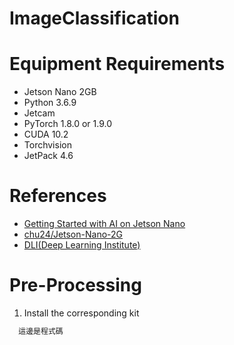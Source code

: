 # ImageClassification
# Equipment Requirements
* Jetson Nano 2GB
* Python 3.6.9
* Jetcam
* PyTorch 1.8.0 or 1.9.0
* CUDA 10.2
* Torchvision
* JetPack 4.6
# References
* [Getting Started with AI on Jetson Nano](https://ithelp.ithome.com.tw/m/articles/10297084)
* [chu24/Jetson-Nano-2G](https://github.com/chu24/Jetson-Nano-2G)
* [DLI(Deep Learning Institute)](https://courses.nvidia.com/courses/course-v1:DLI+S-RX-02+V2/)
# Pre-Processing
1. Install the corresponding kit
  ```js
    這邊是程式碼
  ```
